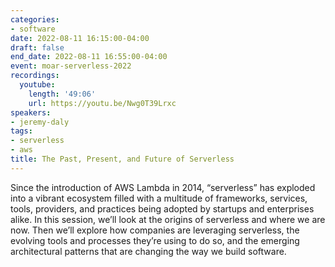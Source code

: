 ```yaml
---
categories:
- software
date: 2022-08-11 16:15:00-04:00
draft: false
end_date: 2022-08-11 16:55:00-04:00
event: moar-serverless-2022
recordings:
  youtube:
    length: '49:06'
    url: https://youtu.be/Nwg0T39Lrxc
speakers:
- jeremy-daly
tags:
- serverless
- aws
title: The Past, Present, and Future of Serverless
---
```



Since the introduction of AWS Lambda in 2014, “serverless” has exploded into a vibrant ecosystem filled with a multitude of frameworks, services, tools, providers, and practices being adopted by startups and enterprises alike. In this session, we’ll look at the origins of serverless and where we are now. Then we’ll explore how companies are leveraging serverless, the evolving tools and processes they’re using to do so, and the emerging architectural patterns that are changing the way we build software.

